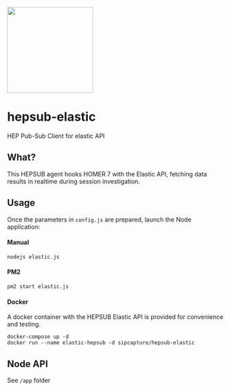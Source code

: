 <img src="https://user-images.githubusercontent.com/1423657/55069501-8348c400-5084-11e9-9931-fefe0f9874a7.png" width=200/>

# hepsub-elastic
HEP Pub-Sub Client for elastic API

## What?
This HEPSUB agent hooks HOMER 7 with the Elastic API, fetching data results in realtime during session investigation.

## Usage
Once the parameters in `config.js` are prepared, launch the Node application:
#### Manual
```
nodejs elastic.js
```
#### PM2
```
pm2 start elastic.js
```

#### Docker
A docker container with the HEPSUB Elastic API is provided for convenience and testing.
```
docker-compose up -d
docker run --name elastic-hepsub -d sipcapture/hepsub-elastic
```

## Node API
See `/app` folder
